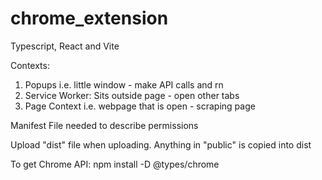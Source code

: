 # chrome_extension

Typescript, React and Vite

Contexts:
1. Popups i.e. little window - make API calls and rn
2. Service Worker: Sits outside page - open other tabs
3. Page Context i.e. webpage that is open - scraping page

Manifest File needed to describe permissions

Upload "dist" file when uploading.
Anything in "public" is copied into dist

To get Chrome API:
npm install -D @types/chrome
